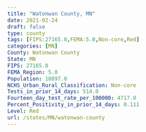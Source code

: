 ```yaml
---
title: "Watonwan County, MN"
date: 2021-02-24
draft: false
type: county
tags: [FIPS:27165.0,FEMA:5.0,Non-core,Red]
categories: [MN]
County: Watonwan County
State: MN
FIPS: 27165.0
FEMA_Region: 5.0
Population: 10897.0
NCHS_Urban_Rural_Classification: Non-core
Tests_in_prior_14_days: 514.0
Fourteen_day_test_rate_per_100000: 4717.0
Percent_Positivity_in_prior_14_days: 0.111
Level: Red
url: /states/MN/watonwan-county
---
```



